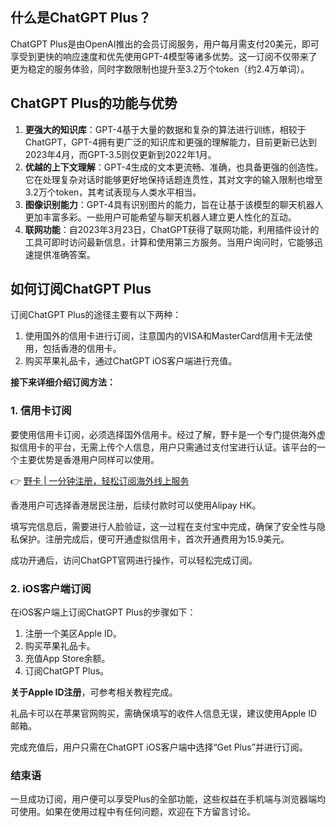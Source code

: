 ## 什么是ChatGPT Plus？

ChatGPT Plus是由OpenAI推出的会员订阅服务，用户每月需支付20美元，即可享受到更快的响应速度和优先使用GPT-4模型等诸多优势。这一订阅不仅带来了更为稳定的服务体验，同时字数限制也提升至3.2万个token（约2.4万单词）。

## ChatGPT Plus的功能与优势

1. **更强大的知识库**：GPT-4基于大量的数据和复杂的算法进行训练，相较于ChatGPT，GPT-4拥有更广泛的知识库和更强的理解能力，目前更新已达到2023年4月，而GPT-3.5则仅更新到2022年1月。
2. **优越的上下文理解**：GPT-4生成的文本更流畅、准确，也具备更强的创造性。它在处理复杂对话时能够更好地保持话题连贯性，其对文字的输入限制也增至3.2万个token，其考试表现与人类水平相当。
3. **图像识别能力**：GPT-4具有识别图片的能力，旨在让基于该模型的聊天机器人更加丰富多彩。一些用户可能希望与聊天机器人建立更人性化的互动。
4. **联网功能**：自2023年3月23日，ChatGPT获得了联网功能，利用插件设计的工具可即时访问最新信息，计算和使用第三方服务。当用户询问时，它能够迅速提供准确答案。

## 如何订阅ChatGPT Plus

订阅ChatGPT Plus的途径主要有以下两种：

1. 使用国外的信用卡进行订阅，注意国内的VISA和MasterCard信用卡无法使用，包括香港的信用卡。
2. 购买苹果礼品卡，通过ChatGPT iOS客户端进行充值。

**接下来详细介绍订阅方法：**

### 1. 信用卡订阅

要使用信用卡订阅，必须选择国外信用卡。经过了解，野卡是一个专门提供海外虚拟信用卡的平台，无需上传个人信息，用户只需通过支付宝进行认证。该平台的一个主要优势是香港用户同样可以使用。

👉 [野卡 | 一分钟注册，轻松订阅海外线上服务](https://bit.ly/bewildcard)

香港用户可选择香港居民注册，后续付款时可以使用Alipay HK。

填写完信息后，需要进行人脸验证，这一过程在支付宝中完成，确保了安全性与隐私保护。注册完成后，便可开通虚拟信用卡，首次开通费用为15.9美元。

成功开通后，访问ChatGPT官网进行操作，可以轻松完成订阅。

### 2. iOS客户端订阅

在iOS客户端上订阅ChatGPT Plus的步骤如下：

1. 注册一个美区Apple ID。
2. 购买苹果礼品卡。
3. 充值App Store余额。
4. 订阅ChatGPT Plus。

**关于Apple ID注册**，可参考相关教程完成。

礼品卡可以在苹果官网购买，需确保填写的收件人信息无误，建议使用Apple ID邮箱。

完成充值后，用户只需在ChatGPT iOS客户端中选择“Get Plus”并进行订阅。

### 结束语

一旦成功订阅，用户便可以享受Plus的全部功能，这些权益在手机端与浏览器端均可使用。如果在使用过程中有任何问题，欢迎在下方留言讨论。